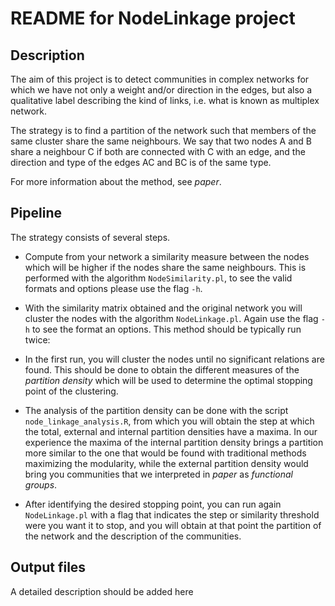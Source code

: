 
# README for NodeLinkage project

## Description

The aim of this project is to detect communities in complex networks for
which we have not only a weight and/or direction in the edges, but also
a qualitative label describing the kind of links, i.e. what is known as 
multiplex network.

The strategy is to find a partition of the network such that members
of the same cluster share the same neighbours. We say that two nodes A and B
share a neighbour C if both are connected with C with an edge, and the
direction and type of the edges AC and BC is of the same type.

For more information about the method, see _paper_.

## Pipeline

The strategy consists of several steps. 

* Compute from your network a similarity measure between the nodes which will be 
higher if the nodes share the same neighbours. This is performed with the algorithm ```NodeSimilarity.pl```,
to see the valid formats and options please use the flag ```-h```.

* With the similarity matrix obtained and the original network you will cluster
the nodes with the algorithm ```NodeLinkage.pl```. Again use the flag ```-h``` to see
the format an options. This method should be typically run twice:
 * In the first run, you will cluster the nodes until no significant relations are found. This
should be done to obtain the different measures of the _partition density_ which will be used
to determine the optimal stopping point of the clustering.
 * The analysis of the partition density can be done with the script ```node_linkage_analysis.R```, from
which you will obtain the step at which the total, external and internal partition densities have a maxima. In our
experience the maxima of the internal partition density brings a partition more similar to the one that would be
found with traditional methods maximizing the modularity, while the external partition density would bring you
communities that we interpreted in _paper_ as _functional groups_.
 * After identifying the desired stopping point, you can run again ```NodeLinkage.pl``` with a flag
that indicates the step or similarity threshold were you want it to stop, and you will obtain at that point
the partition of the network and the description of the communities.


## Output files

A detailed description should be added here
